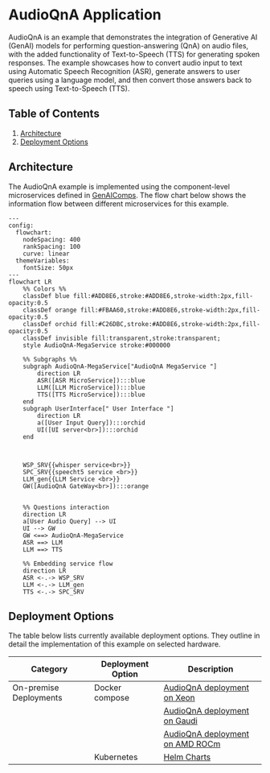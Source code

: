 # AudioQnA Application

AudioQnA is an example that demonstrates the integration of Generative AI (GenAI) models for performing question-answering (QnA) on audio files, with the added functionality of Text-to-Speech (TTS) for generating spoken responses. The example showcases how to convert audio input to text using Automatic Speech Recognition (ASR), generate answers to user queries using a language model, and then convert those answers back to speech using Text-to-Speech (TTS).

## Table of Contents

1. [Architecture](#architecture)
2. [Deployment Options](#deployment-options)

## Architecture

The AudioQnA example is implemented using the component-level microservices defined in [GenAIComps](https://github.com/opea-project/GenAIComps). The flow chart below shows the information flow between different microservices for this example.

```mermaid
---
config:
  flowchart:
    nodeSpacing: 400
    rankSpacing: 100
    curve: linear
  themeVariables:
    fontSize: 50px
---
flowchart LR
    %% Colors %%
    classDef blue fill:#ADD8E6,stroke:#ADD8E6,stroke-width:2px,fill-opacity:0.5
    classDef orange fill:#FBAA60,stroke:#ADD8E6,stroke-width:2px,fill-opacity:0.5
    classDef orchid fill:#C26DBC,stroke:#ADD8E6,stroke-width:2px,fill-opacity:0.5
    classDef invisible fill:transparent,stroke:transparent;
    style AudioQnA-MegaService stroke:#000000

    %% Subgraphs %%
    subgraph AudioQnA-MegaService["AudioQnA MegaService "]
        direction LR
        ASR([ASR MicroService]):::blue
        LLM([LLM MicroService]):::blue
        TTS([TTS MicroService]):::blue
    end
    subgraph UserInterface[" User Interface "]
        direction LR
        a([User Input Query]):::orchid
        UI([UI server<br>]):::orchid
    end



    WSP_SRV{{whisper service<br>}}
    SPC_SRV{{speecht5 service <br>}}
    LLM_gen{{LLM Service <br>}}
    GW([AudioQnA GateWay<br>]):::orange


    %% Questions interaction
    direction LR
    a[User Audio Query] --> UI
    UI --> GW
    GW <==> AudioQnA-MegaService
    ASR ==> LLM
    LLM ==> TTS

    %% Embedding service flow
    direction LR
    ASR <-.-> WSP_SRV
    LLM <-.-> LLM_gen
    TTS <-.-> SPC_SRV

```

## Deployment Options

The table below lists currently available deployment options. They outline in detail the implementation of this example on selected hardware.

| Category               | Deployment Option | Description                                                      |
| ---------------------- | ----------------- | ---------------------------------------------------------------- |
| On-premise Deployments | Docker compose    | [AudioQnA deployment on Xeon](./docker_compose/intel/cpu/xeon)   |
|                        |                   | [AudioQnA deployment on Gaudi](./docker_compose/intel/hpu/gaudi) |
|                        |                   | [AudioQnA deployment on AMD ROCm](./docker_compose/amd/gpu/rocm) |
|                        | Kubernetes        | [Helm Charts](./kubernetes/helm)                                 |
